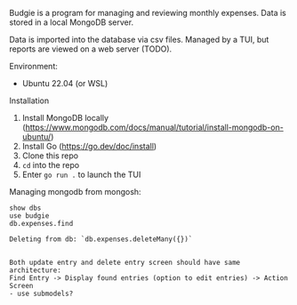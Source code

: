 Budgie is a program for managing and reviewing monthly expenses.
Data is stored in a local MongoDB server.

Data is imported into the database via csv files.
Managed by a TUI, but reports are viewed on a web server (TODO).

Environment:
- Ubuntu 22.04 (or WSL)

Installation
1. Install MongoDB locally (https://www.mongodb.com/docs/manual/tutorial/install-mongodb-on-ubuntu/)
2. Install Go (https://go.dev/doc/install)
3. Clone this repo
4. `cd` into the repo
3. Enter `go run .` to launch the TUI

Managing mongodb from mongosh:

```
show dbs
use budgie
db.expenses.find

Deleting from db: `db.expenses.deleteMany({})`


Both update entry and delete entry screen should have same architecture:
Find Entry -> Display found entries (option to edit entries) -> Action Screen
- use submodels?
